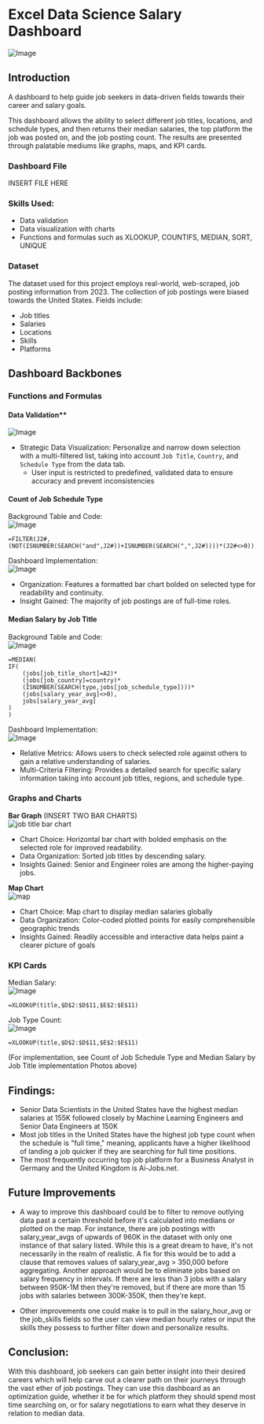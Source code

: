 # Excel Data Science Salary Dashboard
![Image](https://github.com/user-attachments/assets/2c59bedd-0430-4285-9f6e-0bc0d2bad7fd)

## Introduction
A dashboard to help guide job seekers in data-driven fields towards their career and salary goals. 

This dashboard allows the ability to select different job titles, locations, and schedule types, and then returns their median salaries, the top platform the job was posted on, and the job posting count. The results are presented through palatable mediums like graphs, maps, and KPI cards.

### Dashboard File
INSERT FILE HERE

### Skills Used:
- Data validation
- Data visualization with charts
- Functions and formulas such as XLOOKUP, COUNTIFS, MEDIAN, SORT, UNIQUE


### Dataset
The dataset used for this project employs real-world, web-scraped, job posting information from 2023. The collection of job postings were biased towards the United States. 
Fields include: 
- Job titles
- Salaries 
- Locations 
- Skills
- Platforms


## Dashboard Backbones

### Functions and Formulas

#### Data Validation**

![Image](https://github.com/user-attachments/assets/90c15465-a721-4c11-a3ed-0c417c36e0ad)
- Strategic Data Visualization: Personalize and narrow down selection with a multi-filtered list, taking into account `Job Title`, `Country`, and `Schedule Type` from the data tab.
    - User input is restricted to predefined, validated data to ensure accuracy and prevent inconsistencies


#### Count of Job Schedule Type
Background Table and Code:                                                                                                                                                       
![Image](https://github.com/user-attachments/assets/64f95611-7231-4e62-8b96-c79572d80dba)
```
=FILTER(J2#,(NOT(ISNUMBER(SEARCH("and",J2#))+ISNUMBER(SEARCH(",",J2#))))*(J2#<>0))
```
Dashboard Implementation:                            
![Image](https://github.com/user-attachments/assets/8af7d00c-2bc2-44f5-a1fc-18082773b12d)
- Organization: Features a formatted bar chart bolded on selected type for readability and continuity. 
- Insight Gained: The majority of job postings are of full-time roles. 

#### Median Salary by Job Title
Background Table and Code:                                                                 
![Image](https://github.com/user-attachments/assets/144afca7-de29-47d5-a185-b8529fe735f9)
```
=MEDIAN(
IF(
    (jobs[job_title_short]=A2)*
    (jobs[job_country]=country)*
    (ISNUMBER(SEARCH(type,jobs[job_schedule_type])))*
    (jobs[salary_year_avg]<>0),
    jobs[salary_year_avg]
)
)
```
Dashboard Implementation:                                    
![Image](https://github.com/user-attachments/assets/b482dd82-3723-496c-9c36-12bfa74ee968)                              
- Relative Metrics: Allows users to check selected role against others to gain a relative understanding of salaries. 
- Multi-Criteria Filtering: Provides a detailed search for specific salary information taking into account job titles, regions, and schedule type.


### Graphs and Charts
**Bar Graph** (INSERT TWO BAR CHARTS)                                                                            
![job title bar chart](https://github.com/user-attachments/assets/79b1de11-1a05-4360-8de5-92d30304682b)
- Chart Choice: Horizontal bar chart with bolded emphasis on the selected role for improved readability. 
- Data Organization: Sorted job titles by descending salary.  
- Insights Gained: Senior and Engineer roles are among the higher-paying jobs. 

**Map Chart**                                                                          
![map](https://github.com/user-attachments/assets/8bfff11f-7f6e-44c4-8906-f37c9a50b2e2)
- Chart Choice: Map chart to display median salaries globally
- Data Organization: Color-coded plotted points for easily comprehensible geographic trends
- Insights Gained: Readily accessible and interactive data helps paint a clearer picture of goals


### KPI Cards
Median Salary:                                                                            
![Image](https://github.com/user-attachments/assets/545abe55-f596-4040-8a0e-a0b7b1fe78c7)
```
=XLOOKUP(title,$D$2:$D$11,$E$2:$E$11)
```

Job Type Count:                                                                          
![Image](https://github.com/user-attachments/assets/8f03aa51-0933-49a9-bceb-eb67bdc988da)
```
=XLOOKUP(title,$D$2:$D$11,$E$2:$E$11)
```
(For implementation, see Count of Job Schedule Type and Median Salary by Job Title implementation Photos above)







## Findings:
- Senior Data Scientists in the United States have the highest median salaries at 155K followed closely by Machine Learning Engineers and Senior Data Engineers at 150K
- Most job titles in the United States have the highest job type count when the schedule is "full time," meaning, applicants have a higher likelihood of landing a job quicker if they are searching for full time positions. 
- The most frequently occurring top job platform for a Business Analyst in Germany and the United Kingdom is Ai-Jobs.net.

## Future Improvements
- A way to improve this dashboard could be to filter to remove outlying data past a certain threshold before it's calculated into medians or plotted on the map. For instance, there are job postings with salary_year_avgs of upwards of 960K in the dataset with only one instance of that salary listed. While this is a great dream to have, it's not necessarily in the realm of realistic. A fix for this would be to add a clause that removes values of salary_year_avg > 350,000 before aggregating. Another approach would be to eliminate jobs based on salary frequency in intervals. If there are less than 3 jobs with a salary between 950K-1M then they're removed, but if there are more than 15 jobs with salaries between 300K-350K, then they're kept. 

- Other improvements one could make is to pull in the salary_hour_avg or the job_skills fields so the user can view median hourly rates or input the skills they possess to further filter down and personalize results. 

## Conclusion: 
With this dashboard, job seekers can gain better insight into their desired careers which will help carve out a clearer path on their journeys through the vast ether of job postings. They can use this dashboard as an optimization guide, whether it be for which platform they should spend most time searching on, or for salary negotiations to earn what they deserve in relation to median data. 

